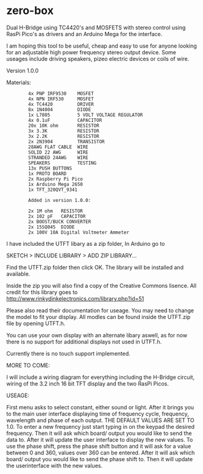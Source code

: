 # zero-box
Dual H-Bridge using TC4420's and MOSFETS with stereo control using RasPi Pico's as drivers and an Arduino Mega for the interface. 

I am hoping this tool to be useful, cheap and easy to use for anyone looking for an adjustable high power frequency stereo output device. Some useages include driving speakers, pizeo electric devices or coils of wire. 


Version 1.0.0

Materials:  

            4x PNP IRF9530    MOSFET
            4x NPN IRF530     MOSFET
            4x TC4420         DRIVER
            8x 1N4004         DIODE
            1x L7805          5 VOLT VOLTAGE REGULATOR
            4x 0.1uF          CAPACITOR
            20x 10K ohm       RESISTOR
            3x 3.3K           RESISTOR
            3x 2.2K           RESISTOR
            2x 2N3904         TRANSISTOR
            28AWG FLAT CABLE  WIRE
            SOLID 22 AWG      WIRE
            STRANDED 24AWG    WIRE
            SPEAKERS          TESTING
            13x PUSH BUTTONS
            1x PROTO BOARD
            2x Raspberry Pi Pico
            1x Arduino Mega 2650
            1x TFT_320QVT_9341
            
            Added in version 1.0.0:
            
            2x 1M ohm   RESISTOR
            2x 102 pF   CAPACITOR
            2x BOOST/BUCK CONVERTER
            2x 15SQ045  DIODE
            2x 100V 10A Digital Voltmeter Ammeter
            
            
            
            


I have included the UTFT libary as a zip folder, In Arduino go to 

SKETCH > INCLUDE LIBRARY > ADD ZIP LIBRARY... 

Find the UTFT.zip folder then click OK. The library will be installed and available.

Inside the zip you will also find a copy of the Creative Commons lisence. All credit for this library goes to   http://www.rinkydinkelectronics.com/library.php?id=51

Please also read their documentation for useage. You may need to change the model to fit your display. All modles can be found inside the UTFT.zip file by opening UTFT.h.

You can use your own display with an alternate libary aswell, as for now there is no support for additional displays not used in UTFT.h.

Currently there is no touch support implemented.

MORE TO COME:

I will include a  wiring diagram for everything including the H-Bridge circuit, wiring of the 3.2 inch 16 bit TFT display and the two RasPi Picos. 

USEAGE:

First menu asks to select constant, either sound or light. After it brings you to the main user interface displaying time of frequency cycle, frequency, wavelength and phase of each output. THE DEFAULT VALUES ARE SET TO 1.0. To enter a new frequency just start typing in on the keypad the desired frequency. Then it will ask which board/ output you would like to send the data to. After it will update the user interface to display the new values. To use the phase shift, press the phase shift button and it will ask for a value between 0 and 360, values over 360 can be entered. After it will ask which board/ output you would like to send the phase shift to. Then it will update the userinterface with the new values.  
